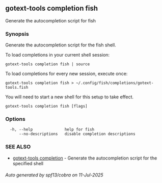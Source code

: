 ## gotext-tools completion fish

Generate the autocompletion script for fish

### Synopsis

Generate the autocompletion script for the fish shell.

To load completions in your current shell session:

	gotext-tools completion fish | source

To load completions for every new session, execute once:

	gotext-tools completion fish > ~/.config/fish/completions/gotext-tools.fish

You will need to start a new shell for this setup to take effect.


```
gotext-tools completion fish [flags]
```

### Options

```
  -h, --help              help for fish
      --no-descriptions   disable completion descriptions
```

### SEE ALSO

* [gotext-tools completion](gotext-tools_completion.md)	 - Generate the autocompletion script for the specified shell

###### Auto generated by spf13/cobra on 11-Jul-2025

